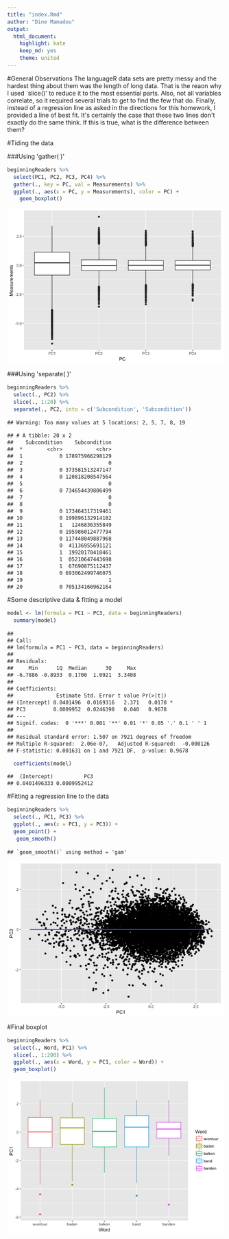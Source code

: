 ```yaml
---
title: "index.Rmd"
author: "Dine Mamadou"
output: 
  html_document:
    highlight: kate
    keep_md: yes
    theme: united
---
```

#General Observations
The languageR data sets are pretty messy and the hardest thing about them was the length of long data. That is the reaon why I used `slice()' to reduce it to the most essential parts. Also, not all variables correlate, so it required several trials to get to find the few that do. Finally, instead of a regression line as asked in the directions for this homework, I provided a line of best fit. It's certainly the case that these two lines don't exactly do the same think. If this is true, what is the difference between them?



#Tiding the data

###Using 'gather( )'


```r
beginningReaders %>%
  select(PC1, PC2, PC3, PC4) %>%
  gather(., key = PC, val = Measurements) %>%
  ggplot(., aes(x = PC, y = Measurements), color = PC) +
    geom_boxplot()
```

![](index_files/figure-html/unnamed-chunk-1-1.png)<!-- -->


###Using 'separate( )'


```r
beginningReaders %>%
  select(., PC2) %>%
  slice(., 1:20) %>%
  separate(., PC2, into = c('Subcondition', 'Subcondition')) 
```

```
## Warning: Too many values at 5 locations: 2, 5, 7, 8, 19
```

```
## # A tibble: 20 x 2
##    Subcondition    Subcondition
##  *        <chr>           <chr>
##  1            0 178975966298129
##  2                            0
##  3            0 373581513247147
##  4            0 120818208547564
##  5                            0
##  6            0 734654439806499
##  7                            0
##  8                            0
##  9            0 173464317319461
## 10            0 199896132914182
## 11            1   1246836355849
## 12            0 195986012477794
## 13            0 117448049887968
## 14            0  41136955691121
## 15            1  19920170418461
## 16            1  05210647443698
## 17            1  67690875112437
## 18            0 693062499746075
## 19                            1
## 20            0 705134160962164
```
#Some descriptive data & fitting a model

```r
model <- lm(formula = PC1 ~ PC3, data = beginningReaders)
  summary(model)
```

```
## 
## Call:
## lm(formula = PC1 ~ PC3, data = beginningReaders)
## 
## Residuals:
##     Min      1Q  Median      3Q     Max 
## -6.7886 -0.8933  0.1700  1.0921  3.3408 
## 
## Coefficients:
##              Estimate Std. Error t value Pr(>|t|)  
## (Intercept) 0.0401496  0.0169316   2.371   0.0178 *
## PC3         0.0009952  0.0246398   0.040   0.9678  
## ---
## Signif. codes:  0 '***' 0.001 '**' 0.01 '*' 0.05 '.' 0.1 ' ' 1
## 
## Residual standard error: 1.507 on 7921 degrees of freedom
## Multiple R-squared:  2.06e-07,	Adjusted R-squared:  -0.000126 
## F-statistic: 0.001631 on 1 and 7921 DF,  p-value: 0.9678
```

```r
  coefficients(model)
```

```
##  (Intercept)          PC3 
## 0.0401496333 0.0009952412
```
#Fitting a regression line to the data 

```r
beginningReaders %>%
  select(., PC1, PC3) %>%
  ggplot(., aes(x = PC1, y = PC3)) +
  geom_point() +
   geom_smooth()
```

```
## `geom_smooth()` using method = 'gam'
```

![](index_files/figure-html/unnamed-chunk-4-1.png)<!-- -->

#Final boxplot


```r
beginningReaders %>%
  select(., Word, PC1) %>%
  slice(., 1:200) %>%
  ggplot(., aes(x = Word, y = PC1, color = Word)) +
  geom_boxplot()
```

![](index_files/figure-html/unnamed-chunk-5-1.png)<!-- -->
